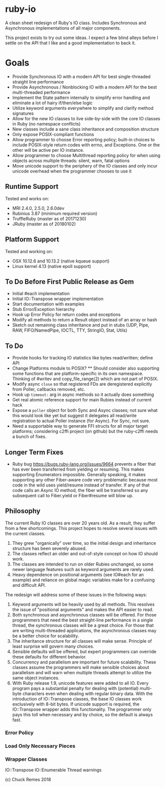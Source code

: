 # ruby-io
A clean sheet redesign of Ruby's IO class. Includes Synchronous and Asynchronous implementations of all major components.

This project exists to try out some ideas. I expect a few blind alleys before I settle on the API that I like and a good implementation to back it.

# Goals
* Provide Synchronous IO with a modern API for best single-threaded straight line performance
* Provide Asynchronous / Nonblocking IO with a modern API for the best multi-threaded performance
* Implement the State pattern internally to simplify error handling and eliminate a lot of hairy if/then/else logic
* Utilize keyword arguments everywhere to simplify and clarify method signatures
* Allow for the new IO classes to live side-by-side with the core IO classes in Ruby (no namespace conflicts)
* New classes include a sane class inheritance and composition structure
* Only expose POSIX-compliant functions
* Allow programmer to choose Error reporting policy; built-in choices to include POSIX-style return codes with errno, and Exceptions. One or the other will be active per IO instance.
* Allow programmer to choose Multithread reporting policy for when using objects across multiple threads: silent, warn, fatal options
* Move unicode support to the periphery of the IO classes and only incur unicode overhead when the programmer chooses to use it

## Runtime Support
Tested and works on:
* MRI 2.4.0, 2.5.0, 2.6.0dev
* Rubinius 3.87 (minimum required version)
* TruffleRuby (master as of 20171230)
* JRuby (master as of 20180102)

## Platform Support
Tested and working on:
* OSX 10.12.6 and 10.13.2 (native kqueue support)
* Linux kernel 4.13 (native epoll support)


## To Do Before First Public Release as Gem
* Initial #each implementation
* Initial IO::Transpose wrapper implementation
* Start documentation with examples
* Stub Error/Exception hierarchy
* Hook up Error Policy for return codes and exceptions
* Modify all methods to return a Result object instead of an array or hash
* Sketch out remaining class inheritance and put in stubs (UDP, Pipe, RAW, FIFO/NamedPipe, IOCTL, TTY, StringIO, Stat, Utils)

## To Do
* Provide hooks for tracking IO statistics like bytes read/written; define API
* Change Platforms module to POSIX?
  ** Should consider also supporting some functions that are platform-specific in its own namespace. Thinking of #writev and copy_file_range(2) which are not part of POSIX.
* Modify async `close` so that registered FDs are deregistered explicitly from Poller, callbacks removed, etc.
* Hook up `timeout:` arg in async methods so it actually does something
* Get real atomic reference support for main Rubies instead of current hack
* Expose a `poller` object for both Sync and Async classes; not sure what this would look like yet but suggest it delegates all read/write registration to actual Poller instance (for Async). For Sync, not sure.
* Need a supportable way to generate FFI structs for all major target platforms; considering c2ffi project (on github) but the ruby-c2ffi needs a bunch of fixes.

## Longer Term Fixes
* Ruby bug https://bugs.ruby-lang.org/issues/9664 prevents a fiber that has ever been transferred from yielding or resuming. This makes supporting Enumerators impossible. Generally speaking, it makes supporting any other Fiber-aware code very problematic because most code in the wild uses yield/resume instead of transfer. If any of that code calls an Async IO method, the fiber will be transferred so any subsequent call to Fiber.yield or Fiber#resume will blow up.

## Philosophy
The current Ruby IO classes are over 20 years old. As a result, they suffer from a few shortcomings. This project hopes to resolve several issues with the current classes.

1. They grew "organically" over time, so the initial design and inheritance structure has been severely abused.
2. The classes reflect an older and out-of-style concept on how IO should work.
3. The classes are intended to run on older Rubies unchanged, so some newer language features such as keyword arguments are rarely used.
4. Heavy dependence on positional arguments (see IO#each for an example) and reliance on global magic variables make for a confusing and difficult API.

The redesign will address some of these issues in the following ways:

1. Keyword arguments will be heavily used by all methods. This resolves the issue of "positional arguments" and makes the API easier to read.
2. Both synchronous and asynchronous classes will be offered. For those programmers that need the best straight-line performance in a single thread, the synchronous classes will be a great choice. For those that are writing multi-threaded applications, the asynchronous classes may be a better choice for scalability.
3. The inheritance structure for all classes will make sense. Principle of least surprise will govern many choices.
4. Sensible defaults will be offered, but expert programmers can override these defaults for different behavior.
5. Concurrency and parallelism are important for future scalability. These classes assume the programmers will make sensible choices about parallelism and will warn when multiple threads attempt to utilize the same object instances.
6. With Ruby release 1.9, unicode features were added to all IO. Every program pays a substantial penalty for dealing with (potential) multi-byte characters even when dealing with regular binary data. With the introduction of IO::Transpose classes, the base IO classes work exclusively with 8-bit bytes. If unicode support is required, the IO::Transpose wrapper adds this functionality. The programmer only pays this toll when necessary and by choice, so the default is always fast.

### Error Policy

### Load Only Necessary Pieces

### Wrapper Classes
IO::Transpose
IO::Enumerable
Thread warnings

(c) Chuck Remes 2018